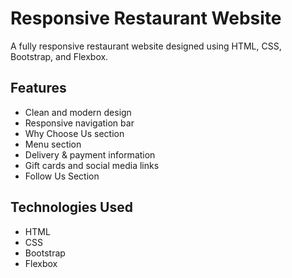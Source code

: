 # Responsive Restaurant Website

A fully responsive restaurant website designed using HTML, CSS, Bootstrap, and Flexbox.

## Features

- Clean and modern design
- Responsive navigation bar
- Why Choose Us section
- Menu section
- Delivery & payment information
- Gift cards and social media links
- Follow Us Section

## Technologies Used

- HTML
- CSS
- Bootstrap
- Flexbox



